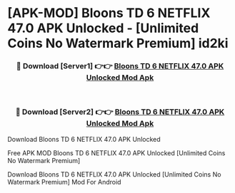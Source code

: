 # [APK-MOD] Bloons TD 6 NETFLIX 47.0 APK Unlocked - [Unlimited Coins No Watermark Premium] id2ki



<div align="center">
<h3>🔴 Download [Server1] 👉👉 <a href="https://momento.my/?title=Bloons_TD_6_NETFLIX_47.0_APK_Unlocked">Bloons TD 6 NETFLIX 47.0 APK Unlocked Mod Apk</a></h3><br>

<h3>🔴 Download [Server2] 👉👉 <a href="https://momento.my/?title=Bloons_TD_6_NETFLIX_47.0_APK_Unlocked">Bloons TD 6 NETFLIX 47.0 APK Unlocked Mod Apk</a></h3>
</div>



Download Bloons TD 6 NETFLIX 47.0 APK Unlocked 

Free APK MOD Bloons TD 6 NETFLIX 47.0 APK Unlocked [Unlimited Coins No Watermark Premium]

Download Bloons TD 6 NETFLIX 47.0 APK Unlocked [Unlimited Coins No Watermark Premium] Mod For Android
